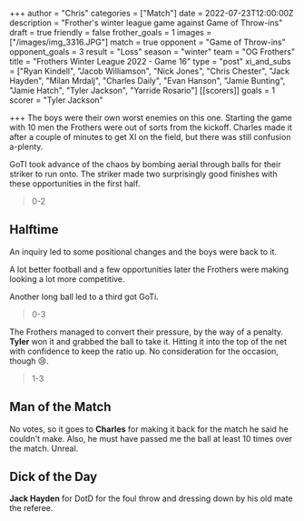 +++
author = "Chris"
categories = ["Match"]
date = 2022-07-23T12:00:00Z
description = "Frother's winter league game against Game of Throw-ins"
draft = true
friendly = false
frother_goals = 1
images = ["/images/img_3316.JPG"]
match = true
opponent = "Game of Throw-ins"
opponent_goals = 3
result = "Loss"
season = "winter"
team = "OG Frothers"
title = "Frothers Winter League 2022 - Game 16"
type = "post"
xi_and_subs = ["Ryan Kindell", "Jacob Williamson", "Nick Jones", "Chris Chester", "Jack Hayden", "Milan Mrdalj", "Charles Daily", "Evan Hanson", "Jamie Bunting", "Jamie Hatch", "Tyler Jackson", "Yarride Rosario"]
[[scorers]]
goals = 1
scorer = "Tyler Jackson"

+++
The boys were their own worst enemies on this one. Starting the game with 10 men the Frothers were out of sorts from the kickoff. Charles made it after a couple of minutes to get XI on the field, but there was still confusion a-plenty.

GoTI took advance of the chaos by bombing aerial through balls for their striker to run onto. The striker made two surprisingly good finishes with these opportunities in the first half.

> 0-2

## Halftime

An inquiry led to some positional changes and the boys were back to it.

A lot better football and a few opportunities later the Frothers were making looking a lot more competitive.

Another long ball led to a third got GoTi.

> 0-3

The Frothers managed to convert their pressure, by the way of a penalty. **Tyler** won it and grabbed the ball to take it. Hitting it into the top of the net with confidence to keep the ratio up. No consideration for the occasion, though 😢.

> 1-3

## Man of the Match

No votes, so it goes to **Charles** for making it back for the match he said he couldn't make. Also, he must have passed me the ball at least 10 times over the match. Unreal.

## Dick of the Day

**Jack Hayden** for DotD for the foul throw and dressing down by his old mate the referee.